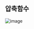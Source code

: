 ## 압축함수
![image](https://github.com/dik654/cryptography/assets/33992354/f9fd0aee-69da-4987-9412-7a43a243b44d)


